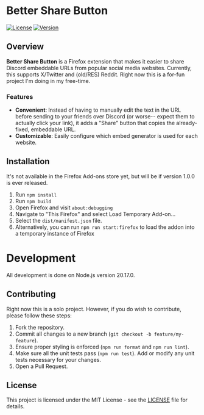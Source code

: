 ﻿# Better Share Button

[![License](https://img.shields.io/github/license/joepietrzyk/better-share-button)](./LICENSE)
[![Version](https://img.shields.io/github/package-json/v/joepietrzyk/better-share-button)](./package.json)

## Overview

**Better Share Button** is a Firefox extension that makes it easier to share Discord embeddable URLs from popular social media websites. Currently, this supports X/Twitter and (old/RES) Reddit. Right now this is a for-fun project I'm doing in my free-time.

### Features

- **Convenient**: Instead of having to manually edit the text in the URL before sending to your friends over Discord (or worse-- expect them to actually click your link), it adds a "Share" button that copies the already-fixed, embeddable URL.
- **Customizable**: Easily configure which embed generator is used for each website.

## Installation

It's not available in the Firefox Add-ons store yet, but will be if version 1.0.0 is ever released. 
1. Run `npm install`
2. Run `npm build`
3. Open Firefox and visit `about:debugging`
4. Navigate to "This Firefox" and select Load Temporary Add-on...
5. Select the `dist/manifest.json` file.
6. Alternatively, you can run `npm run start:firefox` to load the addon into a temporary instance of Firefox

# Development

All development is done on Node.js version 20.17.0.

## Contributing

Right now this is a solo project. However, if you do wish to contribute, please follow these steps:
1. Fork the repository.
2. Commit all changes to a new branch (`git checkout -b feature/my-feature`).
3. Ensure proper styling is enforced (`npm run format` and `npm run lint`).
4. Make sure all the unit tests pass (`npm run test`). Add or modify any unit tests necessary for your changes.
5. Open a Pull Request.

## License

This project is licensed under the MIT License - see the [LICENSE](./LICENSE) file for details.
